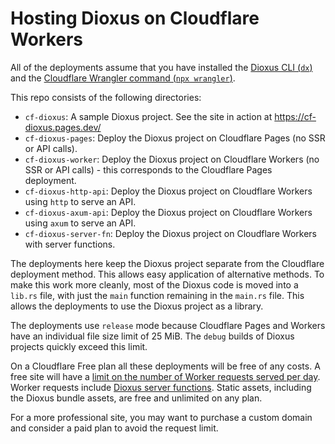 # Hosting Dioxus on Cloudflare Workers

All of the deployments assume that you have installed the [Dioxus CLI (`dx`)](https://dioxuslabs.com/learn/0.6/getting_started/) and the [Cloudflare Wrangler command (`npx wrangler`)](https://developers.cloudflare.com/workers/wrangler/install-and-update/).

This repo consists of the following directories:

- `cf-dioxus`: A sample Dioxus project. See the site in action at https://cf-dioxus.pages.dev/
- `cf-dioxus-pages`: Deploy the Dioxus project on Cloudflare Pages (no SSR or API calls).
- `cf-dioxus-worker`: Deploy the Dioxus project on Cloudflare Workers (no SSR or API calls) - this corresponds to the Cloudflare Pages deployment.
- `cf-dioxus-http-api`: Deploy the Dioxus project on Cloudflare Workers using `http` to serve an API.
- `cf-dioxus-axum-api`: Deploy the Dioxus project on Cloudflare Workers using `axum` to serve an API.
- `cf-dioxus-server-fn`: Deploy the Dioxus project on Cloudflare Workers with server functions.

The deployments here keep the Dioxus project separate from the Cloudflare
deployment method. This allows easy application of alternative methods. To make
this work more cleanly, most of the Dioxus code is moved into a `lib.rs` file,
with just the `main` function remaining in the `main.rs` file. This allows the
deployments to use the Dioxus project as a library.

The deployments use `release` mode because Cloudflare Pages and Workers have an
individual file size limit of 25 MiB. The `debug` builds of Dioxus projects
quickly exceed this limit.

On a Cloudflare Free plan all these deployments will be free of any costs. A
free site will have a [limit on the number of Worker requests served per day](https://developers.cloudflare.com/workers/platform/pricing/#workers). Worker requests include [Dioxus server functions](https://dioxuslabs.com/learn/0.6/guides/fullstack/server_functions/).
Static assets, including the Dioxus bundle assets, are free and unlimited on any plan.

For a more professional site, you may want to purchase a custom domain and
consider a paid plan to avoid the request limit.
